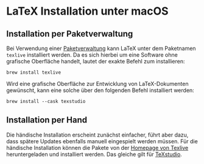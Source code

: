 # LaTeX Installation unter macOS

## Installation per Paketverwaltung

Bei Verwendung einer [Paketverwaltung](./ZZ_Paketverwaltungen_macOS.md) kann LaTeX unter dem Paketnamen `texlive` installiert werden.
Da es sich hierbei um eine Software ohne grafische Oberfläche handelt, lautet der exakte Befehl zum installieren:
```shell
brew install texlive
```

Wird eine grafische Oberfläche zur Entwicklung von LaTeX-Dokumenten gewünscht, kann eine solche über den folgenden Befehl installiert werden:
```shell
brew install --cask texstudio
```

## Installation per Hand

Die händische Installation erscheint zunächst einfacher, führt aber dazu, dass spätere Updates ebenfalls manuell eingespielt werden müssen. Für die händische Installation können die Pakete von der [Homepage von Texlive](https://www.tug.org/texlive/windows.html#install) heruntergeladen und installiert werden.
Das gleiche gilt für [TeXstudio](https://www.texstudio.org/#download).
